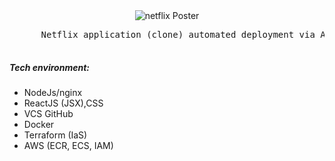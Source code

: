 <center>

<img src="./netflix.png" alt="netflix Poster"/>

</center>
<section>
   <pre>
      Netflix application (clone) automated deployment via AWS ECS using Jenkins (CICD)
   </pre>
</section>
<section>
   <h5>Tech environment: </h5>
   <ul>
      <li> NodeJs/nginx </li>
      <li>ReactJS (JSX),CSS</li>
      <li>VCS GitHub</li>
      <li>Docker</li>
      <li>Terraform (IaS)</li>
      <li>AWS (ECR, ECS, IAM)</li>
    <ul> 
</section>
